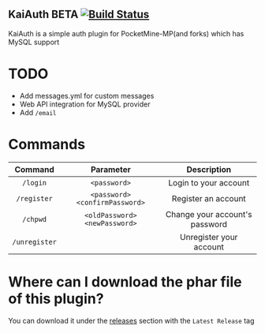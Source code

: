 ## KaiAuth BETA [![Build Status](https://travis-ci.org/KairusDarkSeeker/KaiAuth.svg?branch=master)](https://travis-ci.org/KairusDarkSeeker/KaiAuth)
KaiAuth is a simple auth plugin for PocketMine-MP(and forks) which has MySQL support

# TODO
- Add messages.yml for custom messages
- Web API integration for MySQL provider
- Add `/email`

# Commands

| Command | Parameter | Description |
| :-------: | :-------: | :-------: |
| `/login` | `<password>` | Login to your account |
| `/register` | `<password> <confirmPassword>` | Register an account |
| `/chpwd` | `<oldPassword> <newPassword>` | Change your account's password |
| `/unregister` |  | Unregister your account |

# Where can I download the phar file of this plugin?
You can download it under the [releases](https://github.com/KairusDarkSeeker/KaiAuth) section with the `Latest Release` tag
